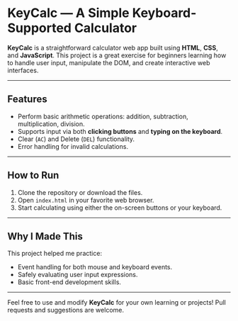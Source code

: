 # KeyCalc — A Simple Keyboard-Supported Calculator

**KeyCalc** is a straightforward calculator web app built using **HTML**, **CSS**, and **JavaScript**. This project is a great exercise for beginners learning how to handle user input, manipulate the DOM, and create interactive web interfaces.

---

## Features

- Perform basic arithmetic operations: addition, subtraction, multiplication, division.
- Supports input via both **clicking buttons** and **typing on the keyboard**.
- Clear (`AC`) and Delete (`DEL`) functionality.
- Error handling for invalid calculations.

---

## How to Run

1. Clone the repository or download the files.
2. Open `index.html` in your favorite web browser.
3. Start calculating using either the on-screen buttons or your keyboard.

---

## Why I Made This

This project helped me practice:

- Event handling for both mouse and keyboard events.
- Safely evaluating user input expressions.
- Basic front-end development skills.

---

Feel free to use and modify **KeyCalc** for your own learning or projects! Pull requests and suggestions are welcome.
